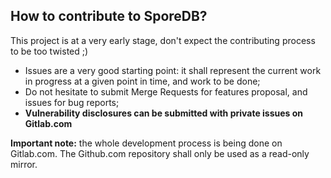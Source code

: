 ## How to contribute to SporeDB?

This project is at a very early stage, don't expect the contributing process to be too twisted ;)

* Issues are a very good starting point: it shall represent the current work in progress at a given point in time, and work to be done;
* Do not hesitate to submit Merge Requests for features proposal, and issues for bug reports;
* **Vulnerability disclosures can be submitted with private issues on Gitlab.com**

**Important note:** the whole development process is being done on Gitlab.com.
The Github.com repository shall only be used as a read-only mirror.
